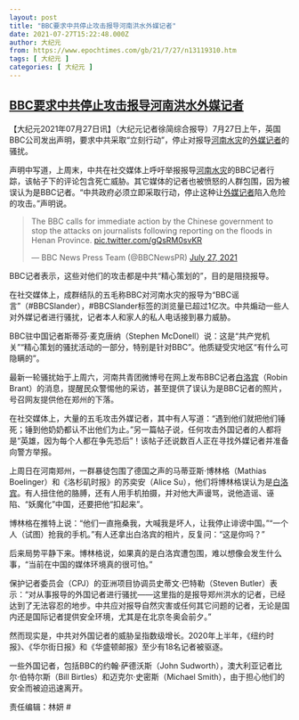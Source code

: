```yaml
---
layout: post
title: "BBC要求中共停止攻击报导河南洪水外媒记者"
date: 2021-07-27T15:22:48.000Z
author: 大纪元
from: https://www.epochtimes.com/gb/21/7/27/n13119310.htm
tags: [ 大纪元 ]
categories: [ 大纪元 ]
---
```

<!--1627399368000-->
[BBC要求中共停止攻击报导河南洪水外媒记者](https://www.epochtimes.com/gb/21/7/27/n13119310.htm)
------

<div>
<p>【大纪元2021年07月27日讯】（大纪元记者徐简综合报导）7月27日上午，英国BBC公司发出声明，要求中共采取“立刻行动”，停止对报导<a href="https://www.epochtimes.com/gb/tag/%E6%B2%B3%E5%8D%97%E6%B0%B4%E7%81%BE.html">河南水灾</a>的<a href="https://www.epochtimes.com/gb/tag/%E5%A4%96%E5%AA%92%E8%AE%B0%E8%80%85.html">外媒记者</a>的骚扰。</p><p>声明中写道，上周末，中共在社交媒体上呼吁举报报导<a href="https://www.epochtimes.com/gb/tag/%E6%B2%B3%E5%8D%97%E6%B0%B4%E7%81%BE.html">河南水灾</a>的BBC记者行踪，该帖子下的评论包含死亡威胁。其它媒体的记者也被愤怒的人群包围，因为被误认为是BBC记者。“中共政府必须立即采取行动，停止这种让<a href="https://www.epochtimes.com/gb/tag/%E5%A4%96%E5%AA%92%E8%AE%B0%E8%80%85.html">外媒记者</a>陷入危险的攻击。”声明说。</p><blockquote class="twitter-tweet"><p dir="ltr" lang="en">The BBC calls for immediate action by the Chinese government to stop the attacks on journalists following reporting on the floods in Henan Province. <a href="https://t.co/gQsRM0svKR">pic.twitter.com/gQsRM0svKR</a></p><p>— BBC News Press Team (@BBCNewsPR) <a href="https://twitter.com/BBCNewsPR/status/1419973286159601665?ref_src=twsrc%5Etfw">July 27, 2021</a></p></blockquote><p><script async src="https://platform.twitter.com/widgets.js" charset="utf-8"></script></p><p>BBC记者表示，这些对他们的攻击都是中共“精心策划的”，目的是阻挠报导。</p><p>在社交媒体上，成群结队的五毛称BBC对河南水灾的报导为“BBC谣言”（#BBCSlander），#BBCSlander标签的浏览量已超过1亿次。中共煽动一些人对外媒记者进行骚扰，记者本人和家人的私人电话接到暴力威胁。</p><p>BBC驻中国记者斯蒂芬‧麦克唐纳（Stephen McDonell）说：这是“共产党机关”“精心策划的骚扰活动的一部分，特别是针对BBC”。他质疑受灾地区“有什么可隐瞒的”。</p><p>最新一轮骚扰始于上周六，河南共青团微博号在网上发布BBC记者<a href="https://www.epochtimes.com/gb/tag/%E7%99%BD%E6%B4%9B%E5%AE%BE.html">白洛宾</a>（Robin Brant）的消息，提醒民众警惕他的采访，甚至提供了误认为是BBC记者的照片，号召网友提供他在郑州的下落。</p><p>在社交媒体上，大量的五毛攻击外媒记者，其中有人写道：“遇到他们就把他们锤死；锤到他奶奶都认不出他们为止。”另一篇帖子说，任何攻击外国记者的人都将是“英雄，因为每个人都在争先恐后”！该帖子还说数百人正在寻找外媒记者并准备向警方举报。</p><p>上周日在河南郑州，一群暴徒包围了德国之声的马蒂亚斯‧博林格（Mathias Boelinger）和《洛杉矶时报》的苏奕安（Alice Su），他们将博林格误认为是<a href="https://www.epochtimes.com/gb/tag/%E7%99%BD%E6%B4%9B%E5%AE%BE.html">白洛宾</a>。有人扭住他的胳膊，还有人用手机拍摄，并对他大声谩骂，说他造谣、诬陷、“妖魔化”中国，还要把他“扣起来”。</p><p>博林格在推特上说：“他们一直拖桑我，大喊我是坏人，让我停止诽谤中国。”“一个人（试图）抢我的手机。”有人还拿出白洛宾的相片，反复问：“这是你吗？”</p><p>后来局势平静下来。博林格说，如果真的是白洛宾遭包围，难以想像会发生什么事，“当前在中国的媒体环境真的很可怕。”</p><p>保护记者委员会（CPJ）的亚洲项目协调员史蒂文‧巴特勒（Steven Butler）表示：“对从事报导的外国记者进行骚扰——这里指的是报导郑州洪水的记者，已经达到了无法容忍的地步。中共应对报导自然灾害或任何其它问题的记者，无论是国内还是国际记者提供安全环境，尤其是在北京冬奥会前夕。”</p><p>然而现实是，中共对外国记者的威胁呈指数级增长。2020年上半年，《纽约时报》、《华尔街日报》和《华盛顿邮报》至少有18名记者被驱逐。</p><p>一些外国记者，包括BBC的约翰‧萨德沃斯（John Sudworth），澳大利亚记者比尔‧伯特尔斯（Bill Birtles）和迈克尔‧史密斯（Michael Smith），由于担心他们的安全而被迫迅速离开。</p><p>责任编辑：林妍 #</p>
</div>
